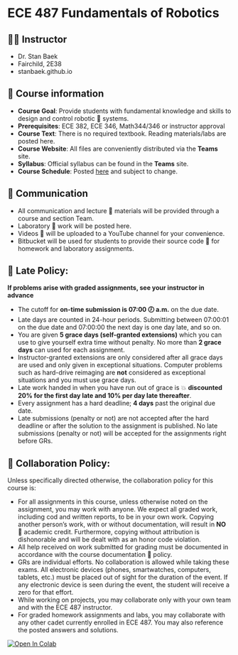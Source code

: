 # ECE 487 Fundamentals of Robotics

## 👨‍🏫 Instructor
- Dr. Stan Baek
- Fairchild, 2E38
- stanbaek.github.io

## 📝 Course information
- **Course Goal**: Provide students with fundamental knowledge and skills to design and control robotic 🤖 systems.
- **Prerequisites**: ECE 382, ECE 346, Math344/346 or instructor approval
- **Course Text**:  There is no required textbook.  Reading materials/labs are posted here.
- **Course Website**: All files are conveniently distributed via the **Teams** site.  
- **Syllabus**: Official syllabus can be found in the **Teams** site.
- **Course Schedule**: Posted [here](schedule.md) and subject to change.

## 📡 Communication
- All communication and lecture 📓 materials will be provided through a course and section Team.
- Laboratory 🔬 work will be posted here.
- Videos 🎥 will be uploaded to a YouTube channel for your convenience. 
- Bitbucket will be used for students to provide their source code 📄 for homework and laboratory assignments. 


## 🏃 Late Policy:  
**If problems arise with graded assignments, see your instructor in advance**

- The cutoff for **on-time submission is 07:00 🕖 a.m.** on the due date. 
- Late days are counted in 24-hour periods. Submitting between 07:00:01 on the due date and 07:00:00 the next day is one day late, and so on.
- You are given **5 grace days (self-granted extensions)** which you can use to give yourself extra time without penalty. No more than **2 grace days** can used for each assignment.
- Instructor-granted extensions are only considered after all grace days are used and only given in exceptional situations. Computer problems such as hard-drive reimaging are **not** considered as exceptional situations and you must use grace days.
- Late work handed in when you have run out of grace is 💥 **discounted 20% for the first day late and 10% per day late thereafter**.
- Every assignment has a hard deadline; **4 days** past the original due date. 
- Late submissions (penalty or not) are not accepted after the hard deadline or after the solution to the assignment is published. No late submissions (penalty or not) will be accepted for the assignments right before GRs.



## 🤝 Collaboration Policy:  

Unless  specifically directed otherwise, the collaboration policy for this course is:

- For all assignments in this course, unless otherwise noted on the assignment, you may work with anyone.  We expect all graded work, including cod and written reports, to be in your own work. Copying another person’s work, with or without documentation, will result in **NO** 🚫 academic credit. Furthermore, copying without attribution is dishonorable and will be dealt with as an honor code violation.
- All help received on work submitted for grading must be documented in accordance with the course documentation 📝 policy.
- GRs are individual efforts. No collaboration is allowed while taking these exams. All electronic devices (phones, smartwatches, computers, tablets, etc.) must be placed out of sight for the duration of the event. If any electronic device is seen during the event, the student will receive a zero for that effort. 
- While working on projects, you may collaborate only with your own team and with the ECE 487 instructor.  
- For graded homework assignments and labs, you may collaborate with any other cadet currently enrolled in ECE 487.  You may also reference the posted answers and solutions.



[![Open In Colab](https://colab.research.google.com/assets/colab-badge.svg)](https://colab.research.google.com/github/stanbaek/ece487/blob/main/docs/notebooks.ipynb)



```{tableofcontents}
```
